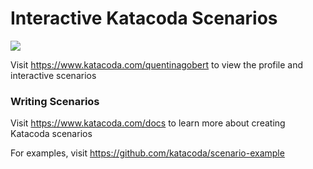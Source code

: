 # Interactive Katacoda Scenarios

[![](http://shields.katacoda.com/katacoda/quentinagobert/count.svg)](https://www.katacoda.com/quentinagobert "Get your profile on Katacoda.com")

Visit https://www.katacoda.com/quentinagobert to view the profile and interactive scenarios

### Writing Scenarios
Visit https://www.katacoda.com/docs to learn more about creating Katacoda scenarios

For examples, visit https://github.com/katacoda/scenario-example
